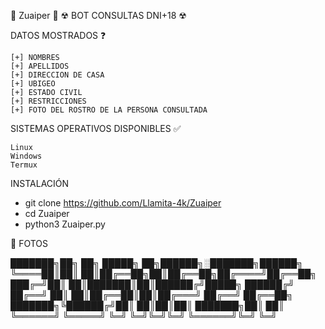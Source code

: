 👻 Zuaiper 👻
☢ BOT CONSULTAS DNI+18 ☢




DATOS MOSTRADOS ❓

    [+] NOMBRES
    [+] APELLIDOS
    [+] DIRECCION DE CASA
    [+] UBIGEO
    [+] ESTADO CIVIL
    [+] RESTRICCIONES
    [+] FOTO DEL ROSTRO DE LA PERSONA CONSULTADA

SISTEMAS OPERATIVOS DISPONIBLES ✅

    Linux
    Windows
    Termux

INSTALACIÓN

* git clone https://github.com/Llamita-4k/Zuaiper
* cd Zuaiper
* python3 Zuaiper.py

📸 FOTOS

███████╗██╗   ██╗ █████╗ ██╗██████╗░███████╗██████╗ 
╚════██║██║   ██║██╔══██╗██║██╔══██╗██╔════╝██╔══██╗
  ███╔═╝██║   ██║███████║██║██████╔╝█████╗  ██████╔╝
██╔══╝  ██║   ██║██╔══██║██║██╔═══╝ ██╔══╝  ██╔══██╗
███████╗╚██████╔╝██║  ██║██║██║     ███████╗██║  ██║
╚══════╝ ╚═════╝ ╚═╝  ╚═╝╚═╝╚═╝     ╚══════╝╚═╝  ╚═╝                                               

